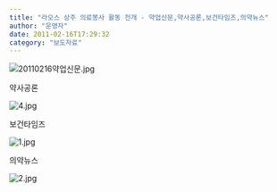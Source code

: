```yaml
---
title: "라오스 상주 의료봉사 활동 전개 - 약업신문,약사공론,보건타임즈,의약뉴스"
author: "운영자"
date: 2011-02-16T17:29:32
category: "보도자료"
---
```


![20110216약업신문.jpg](/files/attach/images/2884/198/006/569fa2a4e3c5c0a4d6527d463ac0a84b.jpg)

약사공론

![4.jpg](/files/attach/images/1661/147/002/0a8a896bf4a39462288b053675485a87.)

보건타임즈

![1.jpg](/files/attach/images/1661/147/002/1a043c4d203797ee0f2c11ac129281d7.)

의약뉴스

![2.jpg](/files/attach/images/1661/147/002/64cf33e17dec72cd4fc1d5165c4c5008.)
